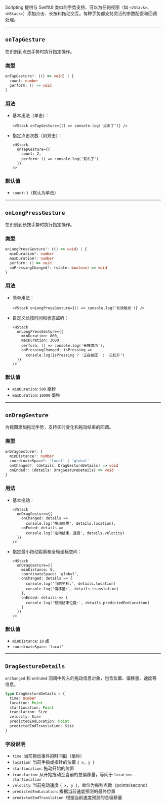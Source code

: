 Scripting 提供与 SwiftUI 类似的手势支持，可以为任何视图（如 `<VStack>`、`<HStack>`）添加点击、长按和拖动交互。每种手势都支持灵活的参数配置和回调处理。

---

## `onTapGesture`

在识别到点击手势时执行指定操作。

### 类型

```ts
onTapGesture?: (() => void) | {
  count: number
  perform: () => void
}
```

### 用法

* 基本用法（单击）：

  ```tsx
  <VStack onTapGesture={() => console.log('点击了')} />
  ```

* 指定点击次数（如双击）：

  ```tsx
  <HStack
    onTapGesture={{
      count: 2,
      perform: () => console.log('双击了')
    }}
  />
  ```

### 默认值

* `count`: `1`（默认为单击）

---

## `onLongPressGesture`

在识别到长按手势时执行指定操作。

### 类型

```ts
onLongPressGesture?: (() => void) | {
  minDuration?: number
  maxDuration?: number
  perform: () => void
  onPressingChanged?: (state: boolean) => void
}
```

### 用法

* 简单用法：

  ```tsx
  <VStack onLongPressGesture={() => console.log('长按触发')} />
  ```

* 自定义长按时间和状态监听：

  ```tsx
  <HStack
    onLongPressGesture={{
      minDuration: 800,
      maxDuration: 3000,
      perform: () => console.log('长按成功'),
      onPressingChanged: isPressing =>
        console.log(isPressing ? '正在按压' : '已松开')
    }}
  />
  ```

### 默认值

* `minDuration`: `500` 毫秒
* `maxDuration`: `10000` 毫秒

---

## `onDragGesture`

为视图添加拖动手势，支持实时变化和拖动结束的回调。

### 类型

```ts
onDragGesture?: {
  minDistance?: number
  coordinateSpace?: 'local' | 'global'
  onChanged?: (details: DragGestureDetails) => void
  onEnded?: (details: DragGestureDetails) => void
}
```

### 用法

* 基本拖动：

  ```tsx
  <VStack
    onDragGesture={{
      onChanged: details =>
        console.log('拖动位置', details.location),
      onEnded: details =>
        console.log('拖动结束，速度', details.velocity)
    }}
  />
  ```

* 指定最小拖动距离和全局坐标空间：

  ```tsx
  <HStack
    onDragGesture={{
      minDistance: 5,
      coordinateSpace: 'global',
      onChanged: details => {
        console.log('当前坐标:', details.location)
        console.log('偏移量:', details.translation)
      },
      onEnded: details => {
        console.log('预测结束位置:', details.predictedEndLocation)
      }
    }}
  />
  ```

### 默认值

* `minDistance`: `10` 点
* `coordinateSpace`: `'local'`

---

## `DragGestureDetails`

`onChanged` 和 `onEnded` 回调中传入的拖动信息对象，包含位置、偏移量、速度等信息。

```ts
type DragGestureDetails = {
  time: number
  location: Point
  startLocation: Point
  translation: Size
  velocity: Size
  predictedEndLocation: Point
  predictedEndTranslation: Size
}
```

### 字段说明

* `time`: 当前拖动事件的时间戳（毫秒）
* `location`: 当前手指或指针的位置 `{ x, y }`
* `startLocation`: 拖动开始的位置
* `translation`: 从开始拖动至当前的总偏移量，等同于 `location - startLocation`
* `velocity`: 当前拖动速度 `{ x, y }`，单位为每秒点数（points/second）
* `predictedEndLocation`: 根据当前速度预测的最终位置
* `predictedEndTranslation`: 根据当前速度预测的总偏移量